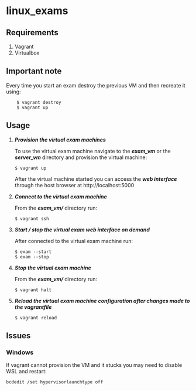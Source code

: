 # linux_exams

## Requirements

1. Vagrant
2. Virtualbox

## Important note

Every time you start an exam destroy the previous VM and then recreate it using:

```
    $ vagrant destroy
    $ vagrant up
```

## Usage

1. ***Provision the virtual exam machines***

    To use the virtual exam machine navigate to the ***exam_vm*** or the ***server_vm*** directory and provision the virtual machine:

    ```
    $ vagrant up
    ```
    
    After the virtual machine started you can access the ***web interface*** through the host browser at http://localhost:5000

2. ***Connect to the virtual exam machine***

    From the ***exam_vm/*** directory run:

    ```
    $ vagrant ssh
    ```

3. ***Start / stop the virtual exam web interface on demand***

    After connected to the virtual exam machine run:

    ```
    $ exam --start
    $ exam --stop
    ```

4. ***Stop the virtual exam machine***

    From the ***exam_vm/*** directory run:

    ```
    $ vagrant halt
    ```

6. ***Reload the virtual exam machine configuration after changes made to the vagrantfile***

    ```
    $ vagrant reload
    ```

## Issues

### Windows

If vagrant cannot provision the VM and it stucks you may need to disable WSL and restart:

```
bcdedit /set hypervisorlaunchtype off
```
